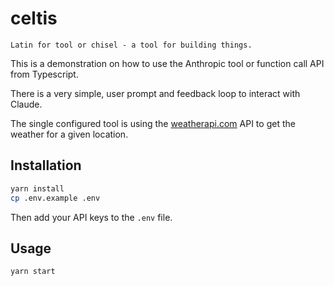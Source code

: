# celtis

`Latin for tool or chisel - a tool for building things.`

This is a demonstration on how to use the Anthropic tool or function call API from Typescript. 

There is a very simple, user prompt and feedback loop to interact with Claude.

The single configured tool is using the [weatherapi.com](weatherapi.com) API to get the weather for a given location.


## Installation
    
```bash
yarn install
cp .env.example .env
```

Then add your API keys to the `.env` file.

## Usage

```bash
yarn start
```
